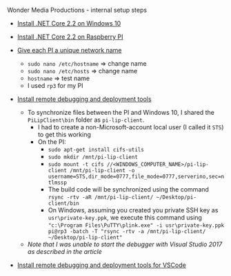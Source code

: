 Wonder Media Productions - internal setup steps

* [Install .NET Core 2.2 on Windows 10](https://dotnet.microsoft.com/download/dotnet-core/2.2)

* [Install .NET Core 2.2 on Raspberry PI](https://www.hanselman.com/blog/InstallingTheNETCore2xSDKOnARaspberryPiAndBlinkingAnLEDWithSystemDeviceGpio.aspx)

* [Give each PI a unique network name](https://thepihut.com/blogs/raspberry-pi-tutorials/19668676-renaming-your-raspberry-pi-the-hostname)
  - `sudo nano /etc/hostname` => change name 
  -  `sudo nano /etc/hosts` => change name
  -  `hostname` => test name
  - I used `rp3` for my PI

* [Install remote debugging and deployment tools](https://github.com/Microsoft/MIEngine/wiki/Offroad-Debugging-of-.NET-Core-on-Linux---OSX-from-Visual-Studio)
  - To synchronize files between the PI and Windows 10, I shared the `PiLipClient\bin` folder as `pi-lip-client`. 
     - I had to create a non-Microsoft-account local user (I called it `STS`) to get this working
     - On the PI:
        - `sudo apt-get install cifs-utils`
        - `sudo mkdir /mnt/pi-lip-client`
        - `sudo mount -t cifs //<WINDOWS_COMPUTER_NAME>/pi-lip-client /mnt/pi-lip-client -o username=STS,dir_mode=0777,file_mode=0777,serverino,sec=ntlmssp`  
        - The build code will be synchronized using the command `rsync -rtv -aR /mnt/pi-lip-client/ ~/Desktop/pi-client/bin`
        - On Windows, assuming you created you private SSH key as `usr\private-key.ppk`, we execute this command using `"c:\Program Files\PuTTY\plink.exe" -i usr\private-key.ppk pi@rp3 -batch -T "rsync -rtv -a /mnt/pi-lip-client/ ~/Desktop/pi-lip-client"`
   - *Note that I was unable to start the debugger with Visual Studio 2017 as described in the article*

* [Install remote debugging and deployment tools for VSCode](https://www.hanselman.com/blog/RemoteDebuggingWithVSCodeOnWindowsToARaspberryPiUsingNETCoreOnARM.aspx)



        
